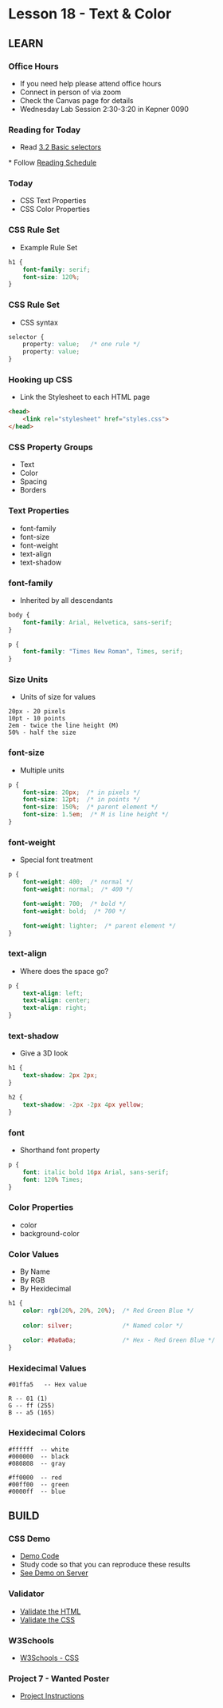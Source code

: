 # Lesson 18 - Text & Color
        

## LEARN

### Office Hours
* If you need help please attend office hours
* Connect in person of via zoom
* Check the Canvas page for details
* Wednesday Lab Session 2:30-3:20 in Kepner 0090


### Reading for Today  
* Read <a target="_blank" 
href="https://learn.zybooks.com/zybook/UNCOBACS200SeamanFall2021/chapter/3/section/2">
3.2 Basic selectors
</a>
* Follow <a target="_blank" href="/course/bacs200/docs/ZybooksReading">Reading Schedule</a>


### Today
* CSS Text Properties
* CSS Color Properties


### CSS Rule Set
* Example Rule Set

```css
h1 {
    font-family: serif;
    font-size: 120%;
}
```


### CSS Rule Set
* CSS syntax

```css
selector {
    property: value;   /* one rule */
    property: value;
}

```


### Hooking up CSS
* Link the Stylesheet to each HTML page

```html
<head>
    <link rel="stylesheet" href="styles.css">
</head>
```


### CSS Property Groups
* Text
* Color
* Spacing
* Borders


### Text Properties
* font-family
* font-size
* font-weight
* text-align
* text-shadow


### font-family
* Inherited by all descendants

```css
body {
    font-family: Arial, Helvetica, sans-serif;
}

p {
    font-family: "Times New Roman", Times, serif;
}
```


### Size Units
* Units of size for values

```
20px - 20 pixels
10pt - 10 points
2em - twice the line height (M)
50% - half the size
```


### font-size
* Multiple units

```css
p {
    font-size: 20px;  /* in pixels */
    font-size: 12pt;  /* in points */
    font-size: 150%;  /* parent element */
    font-size: 1.5em;  /* M is line height */
}
```


### font-weight
* Special font treatment

```css
p {
    font-weight: 400;  /* normal */
    font-weight: normal;  /* 400 */

    font-weight: 700;  /* bold */
    font-weight: bold;  /* 700 */

    font-weight: lighter;  /* parent element */
}
```


### text-align
* Where does the space go?

```css
p {
    text-align: left;
    text-align: center;
    text-align: right;
}
```


### text-shadow
* Give a 3D look

```css
h1 {
    text-shadow: 2px 2px;
}

h2 {
    text-shadow: -2px -2px 4px yellow;
}
```


### font
* Shorthand font property

```css
p {
    font: italic bold 16px Arial, sans-serif;
    font: 120% Times;
}
```

### Color Properties
* color
* background-color


### Color Values
* By Name
* By RGB
* By Hexidecimal

```css
h1 {
    color: rgb(20%, 20%, 20%);  /* Red Green Blue */
    
    color: silver;              /* Named color */
    
    color: #0a0a0a;             /* Hex - Red Green Blue */
}
```

### Hexidecimal Values

```
#01ffa5   -- Hex value

R -- 01 (1)
G -- ff (255)
B -- a5 (165)
```


### Hexidecimal Colors

```
#ffffff  -- white
#000000  -- black
#080808  -- gray

#ff0000  -- red
#00ff00  -- green
#0000ff  -- blue
```



## BUILD


### CSS Demo
* [Demo Code](https://github.com/Mark-Seaman/Mark-Seaman.github.io/tree/master/demo/week7/index.html)
* Study code so that you can reproduce these results
* [See Demo on Server](https://Mark-Seaman.github.io/demo/week7/index.html)


### Validator
* [Validate the HTML](https://validator.w3.org/)
* [Validate the CSS](http://jigsaw.w3.org/css-validator/)


### W3Schools
* [W3Schools - CSS](https://www.w3schools.com/css/default.asp)


### Project 7 - Wanted Poster
* [Project Instructions](../project/07)


